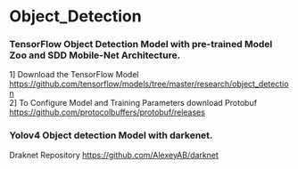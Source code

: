 # Object_Detection

### TensorFlow Object Detection Model with pre-trained Model Zoo and SDD Mobile-Net Architecture.   
1] Download the TensorFlow Model  
 https://github.com/tensorflow/models/tree/master/research/object_detection  
 2] To Configure Model and Training Parameters download Protobuf  
 https://github.com/protocolbuffers/protobuf/releases


### Yolov4 Object detection Model with darkenet.
Draknet Repository https://github.com/AlexeyAB/darknet
